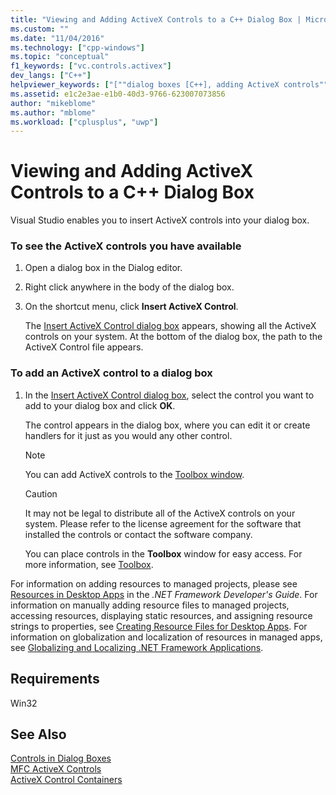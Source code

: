 ```yaml
---
title: "Viewing and Adding ActiveX Controls to a C++ Dialog Box | Microsoft Docs"
ms.custom: ""
ms.date: "11/04/2016"
ms.technology: ["cpp-windows"]
ms.topic: "conceptual"
f1_keywords: ["vc.controls.activex"]
dev_langs: ["C++"]
helpviewer_keywords: ["[""dialog boxes [C++], adding ActiveX controls"", ""ActiveX controls [C++], adding to dialog boxes""]"]
ms.assetid: e1c2e3ae-e1b0-40d3-9766-623007073856
author: "mikeblome"
ms.author: "mblome"
ms.workload: ["cplusplus", "uwp"]
---
```

# Viewing and Adding ActiveX Controls to a C++ Dialog Box

Visual Studio enables you to insert ActiveX controls into your dialog box.

### To see the ActiveX controls you have available

1. Open a dialog box in the Dialog editor.

2. Right click anywhere in the body of the dialog box.

3. On the shortcut menu, click **Insert ActiveX Control**.

   The [Insert ActiveX Control dialog box](../windows/insert-activex-control-dialog-box.md) appears, showing all the ActiveX controls on your system. At the bottom of the dialog box, the path to the ActiveX Control file appears.

### To add an ActiveX control to a dialog box

1. In the [Insert ActiveX Control dialog box](../windows/insert-activex-control-dialog-box.md), select the control you want to add to your dialog box and click **OK**.

   The control appears in the dialog box, where you can edit it or create handlers for it just as you would any other control.

   > [!NOTE]
   > You can add ActiveX controls to the [Toolbox window](/visualstudio/ide/reference/toolbox).

   > [!CAUTION]
   > It may not be legal to distribute all of the ActiveX controls on your system. Please refer to the license agreement for the software that installed the controls or contact the software company.

   You can place controls in the **Toolbox** window for easy access. For more information, see [Toolbox](/visualstudio/ide/reference/toolbox).

For information on adding resources to managed projects, please see [Resources in Desktop Apps](/dotnet/framework/resources/index) in the *.NET Framework Developer's Guide*. For information on manually adding resource files to managed projects, accessing resources, displaying static resources, and assigning resource strings to properties, see [Creating Resource Files for Desktop Apps](/dotnet/framework/resources/creating-resource-files-for-desktop-apps). For information on globalization and localization of resources in managed apps, see [Globalizing and Localizing .NET Framework Applications](/dotnet/standard/globalization-localization/index).

## Requirements

Win32

## See Also

[Controls in Dialog Boxes](../windows/controls-in-dialog-boxes.md)  
[MFC ActiveX Controls](../mfc/mfc-activex-controls.md)  
[ActiveX Control Containers](../mfc/activex-control-containers.md)